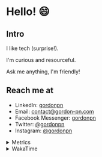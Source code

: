 # Hello! 😄

## Intro

I like tech (surprise!).

I'm curious and resourceful.

Ask me anything, I'm friendly!

## Reach me at

- LinkedIn: [gordonpn](https://www.linkedin.com/in/gordonpn/)
- Email: [contact@gordon-pn.com](mailto:contact@gordon-pn.com)
- Facebook Messenger: [gordonpn](https://www.messenger.com/t/Gordonpn)
- Twitter: [@gordonpn](https://twitter.com/Gordonpn)
- Instagram: [@gordonpn](https://www.instagram.com/gordonpn/)

<details>
  <summary>Metrics</summary>

  <img align="center" src="https://github.com/gordonpn/gordonpn/blob/master/github-metrics.svg" alt="GitHub Metrics">

</details>

<details>
  <summary>WakaTime</summary>

  <!--START_SECTION:waka-->
📊 **This Week I Spent My Time On** 

```text
💬 Programming Languages: 
Java                     8 hrs 4 mins        ████████████████████████░   95.36 % 
ERB                      10 mins             █░░░░░░░░░░░░░░░░░░░░░░░░   02.16 % 
Gradle                   3 mins              ░░░░░░░░░░░░░░░░░░░░░░░░░   00.72 % 
Groovy                   3 mins              ░░░░░░░░░░░░░░░░░░░░░░░░░   00.62 % 
Shell Script             1 min               ░░░░░░░░░░░░░░░░░░░░░░░░░   00.30 % 

🔥 Editors: 
IntelliJ                 8 hrs 27 mins       █████████████████████████   100.00 % 
```


 Last Updated on 23/12/2023 16:19:35 UTC
<!--END_SECTION:waka-->
</details>
